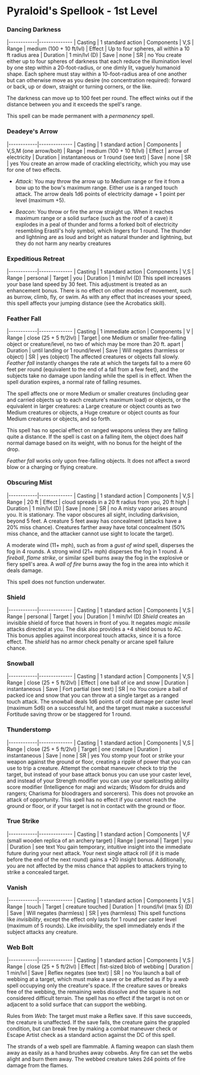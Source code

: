# Pyraloid's Spellook - 1st Level

### Dancing Darkness
|------------|--------------
| Casting    | 1 standard action
| Components | V,S
| Range      | medium (100 + 10 ft/lvl)
| Effect     | Up to four spheres, all within a 10 ft radius area
| Duration   | 1 min/lvl (D)
| Save       | none
| SR         | no
You create either up to four spheres of darkness that each reduce the illumination level by one step within a 20-foot-radius, or one dimly lit, vaguely humanoid shape. Each sphere must stay within a 10-foot-radius area of one another but can otherwise move as you desire (no concentration required): forward or back, up or down, straight or turning corners, or the like.

The darkness can move up to 100 feet per round. The effect winks out if the distance between you and it exceeds the spell's range.

This spell can be made permanent with a *permanency* spell.

### Deadeye's Arrow
|------------|--------------
| Casting    | 1 standard action
| Components | V,S,M (one arrow/bolt)
| Range      | medium (100 + 10 ft/lvl)
| Effect     | arrow of electricity
| Duration   | instantaneous or 1 round (see text)
| Save       | none
| SR         | yes
You create an arrow made of crackling electricity, which you may use for one of two effects.

- *Attack*: You may throw the arrow up to Medium range or fire it from a bow up to the bow's maximum range. Either use is a ranged touch attack. The arrow deals 1d6 points of electricity damage + 1 point per level (maximum +5).

- *Beacon*: You throw or fire the arrow straight up. When it reaches maximum range or a solid surface (such as the roof of a cave) it explodes in a peal of thunder and forms a forked bolt of electricity resembling Erastil's holy symbol, which lingers for 1 round. The thunder and lightning are as loud and bright as natural thunder and lightning, but they do not harm any nearby creatures

### Expeditious Retreat
|------------|--------------
| Casting    | 1 standard action
| Components | V,S
| Range      | personal
| Target     | you
| Duration   | 1 min/lvl (D)
This spell increases your base land speed by 30 feet. This adjustment is treated as an enhancement bonus. There is no effect on other modes of movement, such as burrow, climb, fly, or swim. As with any effect that increases your speed, this spell affects your jumping distance (see the Acrobatics skill).

### Feather Fall
|------------|--------------
| Casting    | 1 immediate action
| Components | V
| Range      | close (25 + 5 ft/2lvl)
| Target     | one Medium or smaller free-falling object or creature/level, no two of which may be more than 20 ft. apart
| Duration   | until landing or 1 round/level
| Save       | Will negates (harmless or object)
| SR         | yes (object)
The affected creatures or objects fall slowly. *Feather fall* instantly changes the rate at which the targets fall to a mere 60 feet per round (equivalent to the end of a fall from a few feet), and the subjects take no damage upon landing while the spell is in effect. When the spell duration expires, a normal rate of falling resumes.

The spell affects one or more Medium or smaller creatures (including gear and carried objects up to each creature's maximum load) or objects, or the equivalent in larger creatures: a Large creature or object counts as two Medium creatures or objects, a Huge creature or object counts as four Medium creatures or objects, and so forth.

This spell has no special effect on ranged weapons unless they are falling quite a distance. If the spell is cast on a falling item, the object does half normal damage based on its weight, with no bonus for the height of the drop.

*Feather fall* works only upon free-falling objects. It does not affect a sword blow or a charging or flying creature.

### Obscuring Mist
|------------|--------------
| Casting    | 1 standard action
| Components | V,S
| Range      | 20 ft
| Effect     | cloud spreads in a 20 ft radius from you, 20 ft high
| Duration   | 1 min/lvl (D)
| Save       | none
| SR         | no
A misty vapor arises around you. It is stationary. The vapor obscures all sight, including darkvision, beyond 5 feet. A creature 5 feet away has concealment (attacks have a 20% miss chance). Creatures farther away have total concealment (50% miss chance, and the attacker cannot use sight to locate the target).

A moderate wind (11+ mph), such as from a *gust of wind* spell, disperses the fog in 4 rounds. A strong wind (21+ mph) disperses the fog in 1 round. A *fireball*, *flame strike*, or similar spell burns away the fog in the explosive or fiery spell's area. A *wall of fire* burns away the fog in the area into which it deals damage.

This spell does not function underwater.

### Shield
|------------|--------------
| Casting    | 1 standard action
| Components | V,S
| Range      | personal
| Target     | you
| Duration   | 1 min/lvl (D)
*Shield* creates an invisible shield of force that hovers in front of you. It negates *magic missile* attacks directed at you. The disk also provides a +4 shield bonus to AC. This bonus applies against incorporeal touch attacks, since it is a force effect. The *shield* has no armor check penalty or arcane spell failure chance.

### Snowball
|------------|--------------
| Casting    | 1 standard action
| Components | V,S
| Range      | close (25 + 5 ft/2lvl)
| Effect     | one ball of ice and snow
| Duration   | instantaneous
| Save       | Fort partial (see text)
| SR         | no
You conjure a ball of packed ice and snow that you can throw at a single target as a ranged touch attack. The snowball deals 1d6 points of cold damage per caster level (maximum 5d6) on a successful hit, and the target must make a successful Fortitude saving throw or be staggered for 1 round.

### Thunderstomp
|------------|--------------
| Casting    | 1 standard action
| Components | V,S
| Range      | close (25 + 5 ft/2lvl)
| Target     | one creature
| Duration   | instantaneous
| Save       | none
| SR         | yes
You stomp your foot or strike your weapon against the ground or floor, creating a ripple of power that you can use to trip a creature. Attempt the combat maneuver check to trip the target, but instead of your base attack bonus you can use your caster level, and instead of your Strength modifier you can use your spellcasting ability score modifier (Intelligence for magi and wizards; Wisdom for druids and rangers; Charisma for bloodragers and sorcerers). This does not provoke an attack of opportunity. This spell has no effect if you cannot reach the ground or floor, or if your target is not in contact with the ground or floor.

### True Strike
|------------|--------------
| Casting    | 1 standard action
| Components | V,F (small wooden replica of an archery target)
| Range      | personal
| Target     | you
| Duration   | see text
You gain temporary, intuitive insight into the immediate future during your next attack. Your next single attack roll (if it is made before the end of the next round) gains a +20 insight bonus. Additionally, you are not affected by the miss chance that applies to attackers trying to strike a concealed target.

### Vanish
|------------|--------------
| Casting    | 1 standard action
| Components | V,S
| Range      | touch
| Target     | creature touched
| Duration   | 1 round/lvl (max 5) (D)
| Save       | Will negates (harmless)
| SR         | yes (harmless)
This spell functions like *invisibility*, except the effect only lasts for 1 round per caster level (maximum of 5 rounds). Like *invisibility*, the spell immediately ends if the subject attacks any creature.

### Web Bolt
|------------|--------------
| Casting    | 1 standard action
| Components | V,S
| Range      | close (25 + 5 ft/2lvl)
| Effect     | fist-sized blob of webbing
| Duration   | 1 min/lvl
| Save       | Reflex negates (see text)
| SR         | no
You launch a ball of webbing at a target, which must make a save or be affected as if by a *web* spell occupying only the creature's space. If the creature saves or breaks free of the webbing, the remaining webs dissolve and the square is not considered difficult terrain. The spell has no effect if the target is not on or adjacent to a solid surface that can support the webbing.

Rules from *Web*:
The target must make a Reflex save. If this save succeeds, the creature is unaffected. If the save fails, the creature gains the grappled condition, but can break free by making a combat maneuver check or Escape Artist check as a standard action against the DC of this spell.

The strands of a web spell are flammable. A flaming weapon can slash them away as easily as a hand brushes away cobwebs. Any fire can set the webs alight and burn them away. The webbed creature takes 2d4 points of fire damage from the flames.